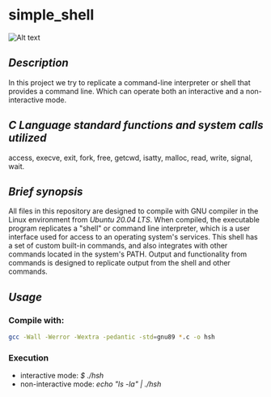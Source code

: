 # simple_shell
![Alt text](https://lucid.app/lucidchart/69235a26-657f-459a-a0e6-a8c6bea69940/edit?beaconFlowId=DD59967668B84878&page=0_0# "Flowchart Simple Shell")
## _Description_

In this project we try to replicate a command-line interpreter or shell that provides a command line. Which can operate both an interactive and a non-interactive mode. 

## _C Language standard functions and system calls utilized_

access, execve, exit, fork, free, getcwd, isatty, malloc, read, write, signal, wait. 

## _Brief synopsis_

All files in this repository are designed to compile with GNU compiler in the Linux environment from  _Ubuntu 20.04 LTS_. When compiled, the executable program replicates a "shell" or command line interpreter, which is a user interface used for access to an operating system's services. This shell has a set of custom built-in commands, and also integrates with other commands located in the system's PATH. Output and functionality from commands is designed to replicate output from the shell and other commands. 

## _Usage_

### Compile with: 
```sh
gcc -Wall -Werror -Wextra -pedantic -std=gnu89 *.c -o hsh
```
### Execution
- interactive mode: *$ ./hsh*
- non-interactive mode: *echo "ls -la" | ./hsh*
